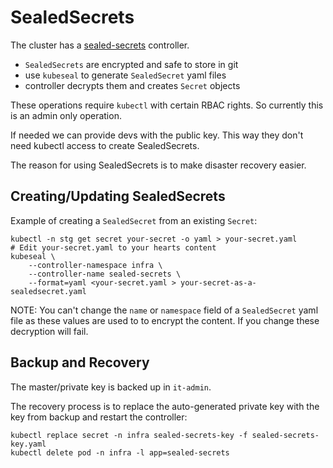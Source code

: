 
SealedSecrets
=============

The cluster has a [sealed-secrets](https://github.com/bitnami-labs/sealed-secrets) controller.

- `SealedSecrets` are encrypted and safe to store in git
- use `kubeseal` to generate `SealedSecret` yaml files
- controller decrypts them and creates `Secret` objects

These operations require `kubectl` with certain RBAC rights.
So currently this is an admin only operation.

If needed we can provide devs with the public key. This way they don't need kubectl access to create SealedSecrets.

The reason for using SealedSecrets is to make disaster recovery easier.

## Creating/Updating SealedSecrets

Example of creating a `SealedSecret` from an existing `Secret`:

```
kubectl -n stg get secret your-secret -o yaml > your-secret.yaml 
# Edit your-secret.yaml to your hearts content
kubeseal \
    --controller-namespace infra \
    --controller-name sealed-secrets \
    --format=yaml <your-secret.yaml > your-secret-as-a-sealedsecret.yaml
```

NOTE: You can't change the `name` or `namespace` field of a `SealedSecret` yaml file as these values are used to to encrypt the content. If you change these decryption will fail.

## Backup and Recovery

The master/private key is backed up in `it-admin`.

The recovery process is to replace the auto-generated private key with the key from backup and restart the controller:

```
kubectl replace secret -n infra sealed-secrets-key -f sealed-secrets-key.yaml
kubectl delete pod -n infra -l app=sealed-secrets
```
